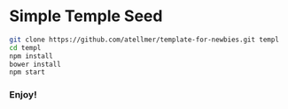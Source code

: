 # Simple Temple Seed

```sh
git clone https://github.com/atellmer/template-for-newbies.git templ
cd templ
npm install
bower install
npm start
```
### Enjoy!